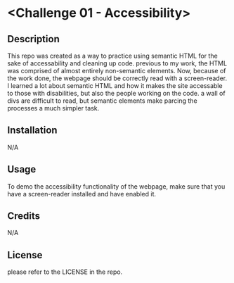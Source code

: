 # <Challenge 01 - Accessibility>

## Description

This repo was created as a way to practice using semantic HTML for the sake of accessability and cleaning up code. previous to my work, the HTML was comprised of almost entirely non-semantic elements. Now, because of the work done, the webpage should be correctly read with a screen-reader. I learned a lot about semantic HTML and how it makes the site accessable to those with disabilities, but also the people working on the code. a wall of divs are difficult to read, but semantic elements make parcing the processes a much simpler task.

## Installation

N/A

## Usage

To demo the accessibility functionality of the webpage, make sure that you have a screen-reader installed and have enabled it.

## Credits

N/A

## License

please refer to the LICENSE in the repo.
